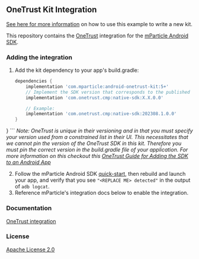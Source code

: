 ## OneTrust Kit Integration

[See here for more information](https://github.com/mParticle/mparticle-android-sdk/wiki/Kit-Development) on how to use this example to write a new kit.

This repository contains the [OneTrust](https://www.onetrust.com) integration for the [mParticle Android SDK](https://github.com/mParticle/mparticle-android-sdk).

### Adding the integration

1. Add the kit dependency to your app's build.gradle:

    ```groovy
    dependencies {
        implementation 'com.mparticle:android-onetrust-kit:5+'
        // Implement the SDK version that corresponds to the published version you're using'
        implementation 'com.onetrust.cmp:native-sdk:X.X.0.0'

        // Example: 
        implementation 'com.onetrust.cmp:native-sdk:202308.1.0.0'
    }
}
    ```
    _Note: OneTrust is unique in their versioning and in that you must specify your version used from a constrained list in their UI. This necessitates that we cannot pin the version of the OneTrust SDK in this kit. Therefore you must pin the correct version in the build.gradle file of your application. For more information on this checkout this [OneTrust Guide for Adding the SDK to an Android App](https://developer.onetrust.com/onetrust/docs/adding-sdk-to-app-android)_
    
2. Follow the mParticle Android SDK [quick-start](https://github.com/mParticle/mparticle-android-sdk), then rebuild and launch your app, and verify that you see `"<REPLACE ME> detected"` in the output of `adb logcat`.
3. Reference mParticle's integration docs below to enable the integration.

### Documentation

[OneTrust integration](https://docs.mparticle.com/integrations/onetrust/event/)

### License

[Apache License 2.0](http://www.apache.org/licenses/LICENSE-2.0)
